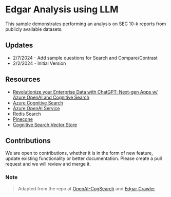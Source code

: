 # Edgar Analysis using LLM

This sample demonstrates performing an analysis on SEC 10-k reports from publicly available datasets.

## Updates

* 2/7/2024 - Add sample questions for Search and Compare/Contrast
* 2/2/2024 - Initial Version

## Resources

* [Revolutionize your Enterprise Data with ChatGPT: Next-gen Apps w/ Azure OpenAI and Cognitive Search](https://aka.ms/entgptsearchblog)
* [Azure Cognitive Search](https://learn.microsoft.com/azure/search/search-what-is-azure-search)
* [Azure OpenAI Service](https://learn.microsoft.com/azure/cognitive-services/openai/overview)
* [Redis Search](https://learn.microsoft.com/en-us/azure/azure-cache-for-redis/cache-redis-modules#redisearch)
* [Pinecone](https://www.pinecone.io/learn/pinecone-v2/)
* [Cognitive Search Vector Store](https://aka.ms/VectorSearchSignUp)

## Contributions

We are open to contributions, whether it is in the form of new feature, update existing functionality or better documentation.  Please create a pull request and we will review and merge it.

### Note

>Adapted from the repo at [OpenAI-CogSearch](https://github.com/Azure-Samples/azure-search-openai-demo/) and [Edgar Crawler](https://github.com/nlpaueb/edgar-crawler)